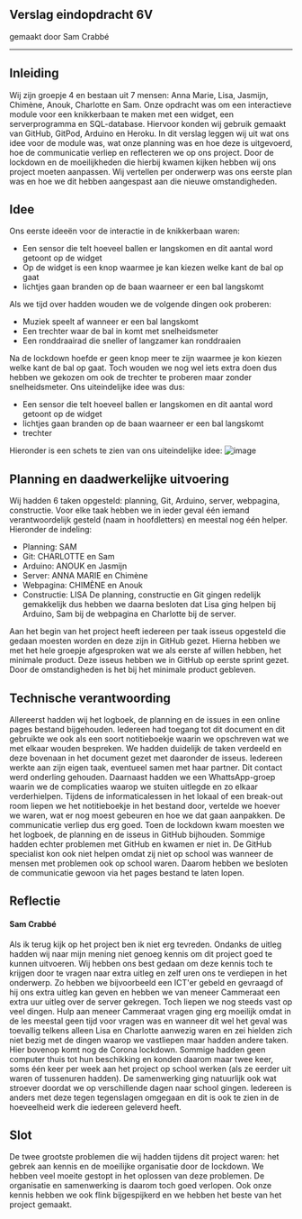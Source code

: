 ## Verslag eindopdracht 6V
gemaakt door Sam Crabbé

---

## Inleiding
Wij zijn groepje 4 en bestaan uit 7 mensen: Anna Marie, Lisa, Jasmijn, Chimène, Anouk, Charlotte en Sam. Onze opdracht was om een interactieve module voor een knikkerbaan te maken met een widget, een serverprogramma en SQL-database. Hiervoor konden wij gebruik gemaakt van GitHub, GitPod, Arduino en Heroku. In dit verslag leggen wij uit wat ons idee voor de module was, wat onze planning was en hoe deze is uitgevoerd, hoe de communicatie verliep en reflecteren we op ons project. Door de lockdown en de moeilijkheden die hierbij kwamen kijken hebben wij ons project moeten aanpassen. Wij vertellen per onderwerp was ons eerste plan was en hoe we dit hebben aangespast aan die nieuwe omstandigheden.



## Idee
Ons eerste ideeën voor de interactie in de knikkerbaan waren: 
- Een sensor die telt hoeveel ballen er langskomen en dit aantal word getoont op de widget
- Op de widget is een knop waarmee je kan kiezen welke kant de bal op gaat
- lichtjes gaan branden op de baan waarneer er een bal langskomt

Als we tijd over hadden wouden we de volgende dingen ook proberen:
- Muziek speelt af wanneer er een bal langskomt
- Een trechter waar de bal in komt met snelheidsmeter
- Een ronddraairad die sneller of langzamer kan ronddraaien

Na de lockdown hoefde er geen knop meer te zijn waarmee je kon kiezen welke kant de bal op gaat. Toch wouden we nog wel iets extra doen dus hebben we gekozen om ook de trechter te proberen maar zonder snelheidsmeter. Ons uiteindelijke idee was dus:
- Een sensor die telt hoeveel ballen er langskomen en dit aantal word getoont op de widget
- lichtjes gaan branden op de baan waarneer er een bal langskomt
- trechter

Hieronder is een schets te zien van ons uiteindelijke idee:
![image](https://user-images.githubusercontent.com/70636254/109413866-eb5e5e00-79af-11eb-8e88-2fa051b0c3a6.jpeg)



## Planning en daadwerkelijke uitvoering
Wij hadden 6 taken opgesteld: planning, Git, Arduino, server, webpagina, constructie. Voor elke taak hebben we in ieder geval één iemand verantwoordelijk gesteld (naam in hoofdletters) en meestal nog één helper. Hieronder de indeling:
- Planning: SAM
- Git: CHARLOTTE en Sam
- Arduino: ANOUK en Jasmijn
- Server: ANNA MARIE en Chimène
- Webpagina: CHIMÈNE en Anouk
- Constructie: LISA
De planning, constructie en Git gingen redelijk gemakkelijk dus hebben we daarna besloten dat Lisa ging helpen bij Arduino, Sam bij de webpagina en Charlotte bij de server.

Aan het begin van het project heeft iedereen per taak isseus opgesteld die gedaan moesten worden en deze zijn in GitHub gezet. Hierna hebben we met het hele groepje afgesproken wat we als eerste af willen hebben, het minimale product. Deze isseus hebben we in GitHub op eerste sprint gezet. Door de omstandigheden is het bij het minimale product gebleven.


## Technische verantwoording
Allereerst hadden wij het logboek, de planning en de issues in een online pages bestand bijgehouden. Iedereen had toegang tot dit document en dit gebruikte we ook als een soort notitieboekje waarin we opschreven wat we met elkaar wouden bespreken.
We hadden duidelijk de taken verdeeld en deze bovenaan in het document gezet met daaronder de isseus. Iedereen werkte aan zijn eigen taak, eventueel samen met haar partner. Dit contact werd onderling gehouden. Daarnaast hadden we een WhattsApp-groep waarin we de complicaties waarop we stuiten uitlegde en zo elkaar verderhielpen. Tijdens de informaticalessen in het lokaal of een break-out room liepen we het notitieboekje in het bestand door, vertelde we hoever we waren, wat er nog moest gebeuren en hoe we dat gaan aanpakken. De communicatie verliep dus erg goed.
Toen de lockdown kwam moesten we het logboek, de planning en de isseus in GitHub bijhouden. Sommige hadden echter problemen met GitHub en kwamen er niet in. De GitHub specialist kon ook niet helpen omdat zij niet op school was wanneer de mensen met problemen ook op school waren. Daarom hebben we besloten de communicatie gewoon via het pages bestand te laten lopen.



## Reflectie
#### Sam Crabbé
Als ik terug kijk op het project ben ik niet erg tevreden. Ondanks de uitleg hadden wij naar mijn mening niet genoeg kennis om dit project goed te kunnen uitvoeren. Wij hebben ons best gedaan om deze kennis toch te krijgen door te vragen naar extra uitleg en zelf uren ons te verdiepen in het onderwerp. Zo hebben we bijvoorbeeld een ICT'er gebeld en gevraagd of hij ons extra uitleg kan geven en hebben we van meneer Cammeraat een extra uur uitleg over de server gekregen. Toch liepen we nog steeds vast op veel dingen. Hulp aan meneer Cammeraat vragen ging erg moeilijk omdat in de les meestal geen tijd voor vragen was en wanneer dit wel het geval was toevallig telkens alleen Lisa en Charlotte aanwezig waren en zei hielden zich niet bezig met de dingen waarop we vastliepen maar hadden andere taken.
Hier bovenop komt nog de Corona lockdown. Sommige hadden geen computer thuis tot hun beschikking en konden daarom maar twee keer, soms één keer per week aan het project op school werken (als ze eerder uit waren of tussenuren hadden). De samenwerking ging natuurlijk ook wat stroever doordat we op verschillende dagen naar school gingen. 
Iedereen is anders met deze tegen tegenslagen omgegaan en dit is ook te zien in de hoeveelheid werk die iedereen geleverd heeft.



## Slot
De twee grootste problemen die wij hadden tijdens dit project waren: het gebrek aan kennis en de moeilijke organisatie door de lockdown. We hebben veel moeite gestopt in het oplossen van deze problemen. De organisatie en samenwerking is daarom toch goed verlopen. Ook onze kennis hebben we ook flink bijgespijkerd en we hebben het beste van het project gemaakt.
